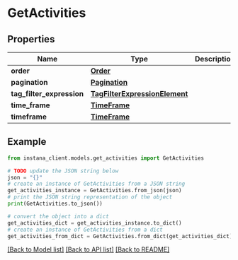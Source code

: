 # GetActivities


## Properties

Name | Type | Description | Notes
------------ | ------------- | ------------- | -------------
**order** | [**Order**](Order.md) |  | 
**pagination** | [**Pagination**](Pagination.md) |  | 
**tag_filter_expression** | [**TagFilterExpressionElement**](TagFilterExpressionElement.md) |  | [optional] 
**time_frame** | [**TimeFrame**](TimeFrame.md) |  | 
**timeframe** | [**TimeFrame**](TimeFrame.md) |  | [optional] 

## Example

```python
from instana_client.models.get_activities import GetActivities

# TODO update the JSON string below
json = "{}"
# create an instance of GetActivities from a JSON string
get_activities_instance = GetActivities.from_json(json)
# print the JSON string representation of the object
print(GetActivities.to_json())

# convert the object into a dict
get_activities_dict = get_activities_instance.to_dict()
# create an instance of GetActivities from a dict
get_activities_from_dict = GetActivities.from_dict(get_activities_dict)
```
[[Back to Model list]](../README.md#documentation-for-models) [[Back to API list]](../README.md#documentation-for-api-endpoints) [[Back to README]](../README.md)


